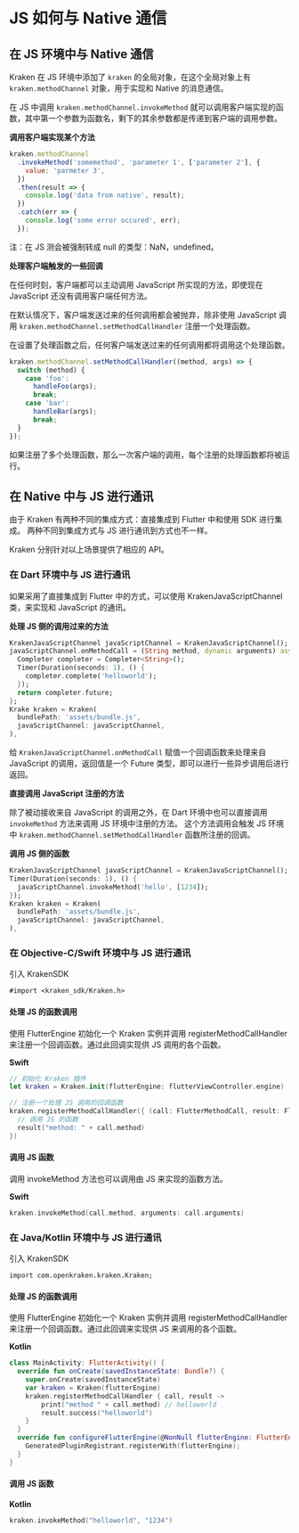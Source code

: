 # JS 如何与 Native 通信

## 在 JS 环境中与 Native 通信

Kraken 在 JS 环境中添加了 `kraken` 的全局对象，在这个全局对象上有 `kraken.methodChannel` 对象，用于实现和 Native 的消息通信。

在 JS 中调用 `kraken.methodChannel.invokeMethod` 就可以调用客户端实现的函数，其中第一个参数为函数名，剩下的其余参数都是传递到客户端的调用参数。

**调用客户端实现某个方法**

```javascript
kraken.methodChannel
  .invokeMethod('somemethod', 'parameter 1', ['parameter 2'], {
    value: 'parmeter 3',
  })
  .then(result => {
    console.log('data from native', result);
  })
  .catch(err => {
    console.log('some error occured', err);
  });
```

注：在 JS 测会被强制转成 null 的类型：NaN，undefined。

**处理客户端触发的一些回调**

在任何时刻，客户端都可以主动调用 JavaScript 所实现的方法，即使现在 JavaScript 还没有调用客户端任何方法。

在默认情况下，客户端发送过来的任何调用都会被抛弃，除非使用 JavaScript 调用 `kraken.methodChannel.setMethodCallHandler` 注册一个处理函数。

在设置了处理函数之后，任何客户端发送过来的任何调用都将调用这个处理函数。

```javascript
kraken.methodChannel.setMethodCallHandler((method, args) => {
  switch (method) {
    case 'foo':
      handleFoo(args);
      break;
    case 'bar':
      handleBar(args);
      break;
  }
});
```

如果注册了多个处理函数，那么一次客户端的调用，每个注册的处理函数都将被运行。

## 在 Native 中与 JS 进行通讯

由于 Kraken 有两种不同的集成方式：直接集成到 Flutter 中和使用 SDK 进行集成。
两种不同到集成方式与 JS 进行通讯到方式也不一样。

Kraken 分别针对以上场景提供了相应的 API。

### 在 Dart 环境中与 JS 进行通讯

如果采用了直接集成到 Flutter 中的方式，可以使用 KrakenJavaScriptChannel 类，来实现和 JavaScript 的通讯。

**处理 JS 侧的调用过来的方法**

```dart
KrakenJavaScriptChannel javaScriptChannel = KrakenJavaScriptChannel();
javaScriptChannel.onMethodCall = (String method, dynamic arguments) async {
  Completer completer = Completer<String>();
  Timer(Duration(seconds: 1), () {
    completer.complete('helloworld');
  });
  return completer.future;
};
Krake kraken = Kraken(
  bundlePath: 'assets/bundle.js',
  javaScriptChannel: javaScriptChannel,
),
```

给 `KrakenJavaScriptChannel.onMethodCall` 赋值一个回调函数来处理来自 JavaScript 的调用，返回值是一个 Future 类型，即可以进行一些异步调用后进行返回。

**直接调用 JavaScript 注册的方法**

除了被动接收来自 JavaScript 的调用之外，在 Dart 环境中也可以直接调用 `invokeMethod` 方法来调用 JS 环境中注册的方法。
这个方法调用会触发 JS 环境中 `kraken.methodChannel.setMethodCallHandler` 函数所注册的回调。

**调用 JS 侧的函数**

```dart
KrakenJavaScriptChannel javaScriptChannel = KrakenJavaScriptChannel();
Timer(Duration(seconds: 1), () {
  javaScriptChannel.invokeMethod('hello', [1234]);
});
Kraken kraken = Kraken(
  bundlePath: 'assets/bundle.js',
  javaScriptChannel: javaScriptChannel,
),
```

### 在 Objective-C/Swift 环境中与 JS 进行通讯

引入 KrakenSDK

```
#import <kraken_sdk/Kraken.h>
```

#### 处理 JS 的函数调用

使用 FlutterEngine 初始化一个 Kraken 实例并调用 registerMethodCallHandler 来注册一个回调函数。通过此回调实现供 JS 调用的各个函数。

**Swift**

```swift
// 初始化 Kraken 插件
let kraken = Kraken.init(flutterEngine: flutterViewController.engine)

// 注册一个处理 JS 调用的回调函数
kraken.registerMethodCallHandler({ (call: FlutterMethodCall, result: FlutterResult) in
  // 调用 JS 的函数
  result("method: " + call.method)
})
```

#### 调用 JS 函数

调用 invokeMethod 方法也可以调用由 JS 来实现的函数方法。

**Swift**

```swift
kraken.invokeMethod(call.method, arguments: call.arguments)
```

### 在 Java/Kotlin 环境中与 JS 进行通讯

引入 KrakenSDK

```
import com.openkraken.kraken.Kraken;
```

#### 处理 JS 的函数调用

使用 FlutterEngine 初始化一个 Kraken 实例并调用 registerMethodCallHandler 来注册一个回调函数。通过此回调来实现供 JS 来调用的各个函数。

**Kotlin**

```kotlin
class MainActivity: FlutterActivity() {
  override fun onCreate(savedInstanceState: Bundle?) {
    super.onCreate(savedInstanceState)
    var kraken = Kraken(flutterEngine)
    kraken.registerMethodCallHandler { call, result ->
        print("method " + call.method) // helloworld
        result.success("helloworld")
    }
  }
  override fun configureFlutterEngine(@NonNull flutterEngine: FlutterEngine) {
    GeneratedPluginRegistrant.registerWith(flutterEngine);
  }
}
```

#### 调用 JS 函数

**Kotlin**

```kotlin
kraken.invokeMethod("helloworld", "1234")
```

